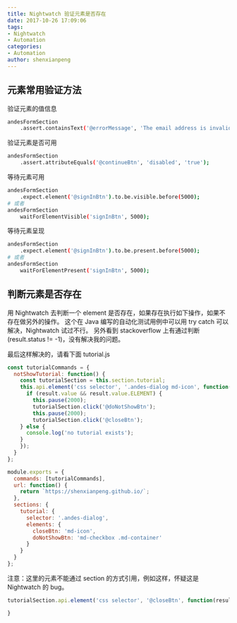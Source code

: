 ```yaml
---
title: Nightwatch 验证元素是否存在
date: 2017-10-26 17:09:06
tags:
- Nightwatch
- Automation
categories:
- Automation
author: shenxianpeng
---
```


## 元素常用验证方法

验证元素的值信息
<!-- more -->

```bash
andesFormSection
    .assert.containsText('@errorMessage', 'The email address is invalid.')
```

验证元素是否可用

```bash
andesFormSection
    .assert.attributeEquals('@continueBtn', 'disabled', 'true');
```

等待元素可用

```bash
andesFormSection
    .expect.element('@signInBtn').to.be.visible.before(5000);
# 或者
andesFormSection
    waitForElementVisible('signInBtn', 5000);
```

等待元素呈现

```bash
andesFormSection
    .expect.element('@signInBtn').to.be.present.before(5000);
# 或者
andesFormSection
    waitForElementPresent('signInBtn', 5000);
```

## 判断元素是否存在

用 Nightwatch 去判断一个 element 是否存在，如果存在执行如下操作，如果不存在做另外的操作。
这个在 Java 编写的自动化测试用例中可以用 try catch 可以解决，Nightwatch 试过不行。
另外看到 stackoverflow 上有通过判断 (result.status != -1)，没有解决我的问题。

最后这样解决的，请看下面 tutorial.js

```javascript
const tutorialCommands = {
  notShowTutorial: function() {
    const tutorialSection = this.section.tutorial;
    this.api.element('css selector', '.andes-dialog md-icon', function(result) {
      if (result.value && result.value.ELEMENT) {
        this.pause(2000);
        tutorialSection.click('@doNotShowBtn');
        this.pause(2000);
        tutorialSection.click('@closeBtn');
    } else {
      console.log('no tutorial exists');
    }
    });
  }
};

module.exports = {
  commands: [tutorialCommands],
  url: function() {
    return `https://shenxianpeng.github.io/`;
  },
  sections: {
    tutorial: {
      selector: '.andes-dialog',
      elements: {
        closeBtn: 'md-icon',
        doNotShowBtn: 'md-checkbox .md-container'
      }
    }
  }
};
```

注意：这里的元素不能通过 section 的方式引用，例如这样，怀疑这是 Nightwatch 的 bug。

```javascript
tutorialSection.api.element('css selector', '@closeBtn', function(result) {

}
```
